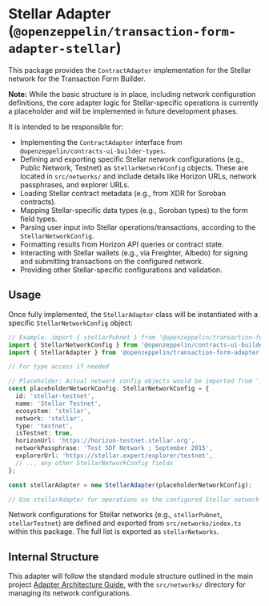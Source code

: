 # Stellar Adapter (`@openzeppelin/transaction-form-adapter-stellar`)

This package provides the `ContractAdapter` implementation for the Stellar network for the Transaction Form Builder.

**Note:** While the basic structure is in place, including network configuration definitions, the core adapter logic for Stellar-specific operations is currently a placeholder and will be implemented in future development phases.

It is intended to be responsible for:

- Implementing the `ContractAdapter` interface from `@openzeppelin/contracts-ui-builder-types`.
- Defining and exporting specific Stellar network configurations (e.g., Public Network, Testnet) as `StellarNetworkConfig` objects. These are located in `src/networks/` and include details like Horizon URLs, network passphrases, and explorer URLs.
- Loading Stellar contract metadata (e.g., from XDR for Soroban contracts).
- Mapping Stellar-specific data types (e.g., Soroban types) to the form field types.
- Parsing user input into Stellar operations/transactions, according to the `StellarNetworkConfig`.
- Formatting results from Horizon API queries or contract state.
- Interacting with Stellar wallets (e.g., via Freighter, Albedo) for signing and submitting transactions on the configured network.
- Providing other Stellar-specific configurations and validation.

## Usage

Once fully implemented, the `StellarAdapter` class will be instantiated with a specific `StellarNetworkConfig` object:

```typescript
// Example: import { stellarPubnet } from '@openzeppelin/transaction-form-adapter-stellar';
import { StellarNetworkConfig } from '@openzeppelin/contracts-ui-builder-types';
import { StellarAdapter } from '@openzeppelin/transaction-form-adapter-stellar';

// For type access if needed

// Placeholder: Actual network config objects would be imported from './networks'
const placeholderNetworkConfig: StellarNetworkConfig = {
  id: 'stellar-testnet',
  name: 'Stellar Testnet',
  ecosystem: 'stellar',
  network: 'stellar',
  type: 'testnet',
  isTestnet: true,
  horizonUrl: 'https://horizon-testnet.stellar.org',
  networkPassphrase: 'Test SDF Network ; September 2015',
  explorerUrl: 'https://stellar.expert/explorer/testnet',
  // ... any other StellarNetworkConfig fields
};

const stellarAdapter = new StellarAdapter(placeholderNetworkConfig);

// Use stellarAdapter for operations on the configured Stellar network
```

Network configurations for Stellar networks (e.g., `stellarPubnet`, `stellarTestnet`) are defined and exported from `src/networks/index.ts` within this package. The full list is exported as `stellarNetworks`.

## Internal Structure

This adapter will follow the standard module structure outlined in the main project [Adapter Architecture Guide](../../docs/ADAPTER_ARCHITECTURE.md), with the `src/networks/` directory for managing its network configurations.
